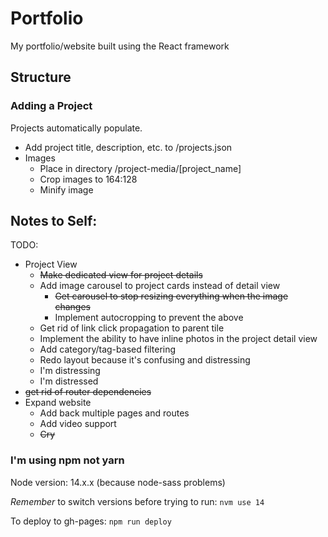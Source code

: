 # Portfolio

My portfolio/website built using the React framework

## Structure 

### Adding a Project
Projects automatically populate. 
- Add project title, description, etc. to /projects.json
- Images
  - Place in directory /project-media/\[project_name]
  - Crop images to 164:128
  - Minify image

## Notes to Self:
TODO: 
- Project View
  - ~~Make dedicated view for project details~~
  - Add image carousel to project cards instead of detail view
    - ~~Get carousel to stop resizing everything when the image changes~~
    - Implement autocropping to prevent the above
  - Get rid of link click propagation to parent tile
  - Implement the ability to have inline photos in the project detail view
  - Add category/tag-based filtering
  - Redo layout because it's confusing and distressing
  - I'm distressing
  - I'm distressed
- ~~get rid of router dependencies~~
- Expand website
  - Add back multiple pages and routes
  - Add video support
  - ~~Cry~~


### I'm using npm not yarn

Node version: 14.x.x (because node-sass problems)

*Remember* to switch versions before trying to run: `nvm use 14`

To deploy to gh-pages: `npm run deploy`
